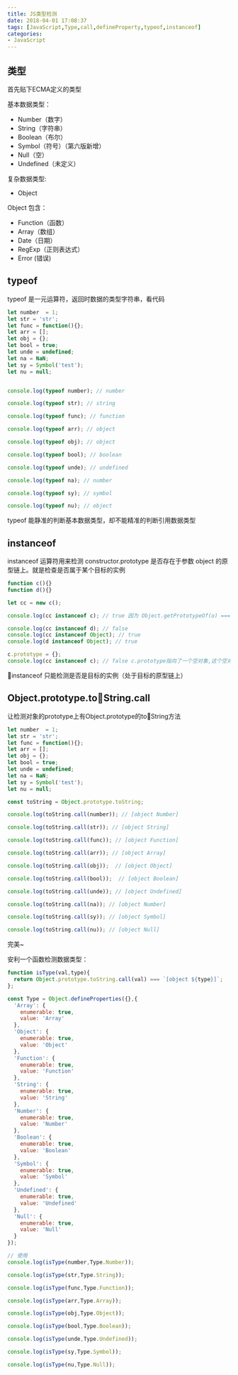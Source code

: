 ```yaml
---
title: JS类型检测
date: 2018-04-01 17:08:37
tags: [JavaScript,Type,call,defineProperty,typeof,instanceof]
categories: 
- JavaScript
---
```


## 类型
首先贴下ECMA定义的类型

基本数据类型：
- Number（数字）
- String（字符串）
- Boolean（布尔）
- Symbol（符号）（第六版新增）
- Null（空）
- Undefined（未定义）

<!-- more -->

复杂数据类型:
- Object

Object 包含：
- Function（函数）
- Array（数组）
- Date（日期）
- RegExp（正则表达式）
- Error (错误)

## typeof

typeof 是一元运算符，返回时数据的类型字符串，看代码
```javascript
let number  = 1;
let str = 'str';
let func = function(){};
let arr = [];
let obj = {};
let bool = true;
let unde = undefined;
let na = NaN;
let sy = Symbol('test');
let nu = null;


console.log(typeof number); // number

console.log(typeof str); // string

console.log(typeof func); // function

console.log(typeof arr); // object

console.log(typeof obj); // object

console.log(typeof bool); // boolean

console.log(typeof unde); // undefined

console.log(typeof na); // number

console.log(typeof sy); // symbol

console.log(typeof nu); // object
```

typeof 能静准的判断基本数据类型，却不能精准的判断引用数据类型

## instanceof

instanceof 运算符用来检测 constructor.prototype 是否存在于参数 object 的原型链上。就是检查是否属于某个目标的实例
```javascript
function c(){}
function d(){}

let cc = new c();

console.log(cc instanceof c); // true 因为 Object.getPrototypeOf(o) === C.prototype

console.log(cc instanceof d); // false
console.log(cc instanceof Object); // true
console.log(d instanceof Object); // true

c.prototype = {};
console.log(cc instanceof c); // false c.prototype指向了一个空对象,这个空对象不在cc的原型链上
```

instanceof 只能检测是否是目标的实例（处于目标的原型链上）

## Object.prototype.toString.call

让检测对象的prototype上有Object.prototype的toString方法

```javascript
let number  = 1;
let str = 'str';
let func = function(){};
let arr = [];
let obj = {};
let bool = true;
let unde = undefined;
let na = NaN;
let sy = Symbol('test');
let nu = null;

const toString = Object.prototype.toString;

console.log(toString.call(number)); // [object Number]

console.log(toString.call(str)); // [object String]

console.log(toString.call(func)); // [object Function]

console.log(toString.call(arr)); // [object Array]

console.log(toString.call(obj));  // [object Object]

console.log(toString.call(bool));  // [object Boolean]

console.log(toString.call(unde)); // [object Undefined]

console.log(toString.call(na)); // [object Number]

console.log(toString.call(sy)); // [object Symbol]

console.log(toString.call(nu)); // [object Null]
```

完美~

安利一个函数检测数据类型：
```javascript
function isType(val,type){
  return Object.prototype.toString.call(val) === `[object ${type}]`;
};

const Type = Object.defineProperties({},{
  'Array': {
    enumerable: true,
    value: 'Array'
  },
  'Object': {
    enumerable: true,
    value: 'Object'
  },
  'Function': {
    enumerable: true,
    value: 'Function'
  },
  'String': {
    enumerable: true,
    value: 'String'
  },
  'Number': {
    enumerable: true,
    value: 'Number'
  },
  'Boolean': {
    enumerable: true,
    value: 'Boolean'
  },
  'Symbol': {
    enumerable: true,
    value: 'Symbol'
  },
  'Undefined': {
    enumerable: true,
    value: 'Undefined'
  },
  'Null': {
    enumerable: true,
    value: 'Null'
  }
});

// 使用
console.log(isType(number,Type.Number));

console.log(isType(str,Type.String));

console.log(isType(func,Type.Function));

console.log(isType(arr,Type.Array));

console.log(isType(obj,Type.Object));

console.log(isType(bool,Type.Boolean));

console.log(isType(unde,Type.Undefined));

console.log(isType(sy,Type.Symbol));

console.log(isType(nu,Type.Null));
```






